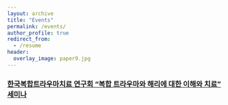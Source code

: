 ```yaml
---
layout: archive
title: "Events"
permalink: /events/
author_profile: true
redirect_from:
  - /resume
header:
  overlay_image: paper9.jpg
---
```


### [한국복합트라우마치료 연구회 “복합 트라우마와 해리에 대한 이해와 치료” 세미나](https://github.com/AlexTaehwan/namhee.github.io/files/복합트라우마와_해리_세미나_안내만_최종.pdf)

